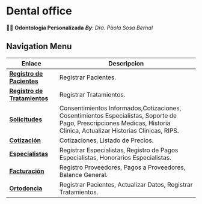 # Dental office
🥼🦷 **Odontologia Personalizada**
_**By**: Dra. Paola Sosa Bernal_
## **Navigation Menu**

| **Enlace**                                                                                                                                                                                                | **Descripcion**                                                                                                                                                 |
|-----------------------------------------------------------------------------------------------------------------------------------------------------------------------------------------------------------|-----------------------------------------------------------------------------------------------------------------------------------------------------------------|
| [**Registro de Pacientes**](https://script.google.com/macros/s/AKfycbxk0pb0Yik5MXPxFnt0n1wd6BlxEmYdgloFRQMfXwLYU2UZuT15DyoLnK1XD1TDb5QiZg/exec)      | Registrar Pacientes.                                                                                                                                             |
| [**Registro de Tratamientos**](https://script.google.com/macros/s/AKfycbzlDpGl15XgD4TctwM3SUE0AghKdXIdbBDgsjHTxndvzCV4VUDXdnF_o2Epw2tjUOz1bw/exec) | Registrar Tratamientos.                                                                                                                                          |
| [**Solicitudes**](https://script.google.com/macros/s/AKfycbyvhusf8FuO9uN8-o1E3kmp9Iov4B9I1gWaXXxLxO3QU8y3qLQ0CI_adykzZNsEWQQuuQ/exec)               | Consentimientos Informados,Cotizaciones, Cosentimientos Especialistas, Soporte de Pago, Prescripciones Medicas, Historia Clinica, Actualizar Historias Clinicas, RIPS. |
| [**Cotización**](https://script.google.com/macros/s/AKfycbyw5QH8DWZWnQXmwXjKrDIhziqZyNtFc9QhLXVYLk13Wm0mWDhlRALCdx6JkZ3M9slh_w/exec)               | Cotizaciones, Listado de Precios.                                                                                                                             |
| [**Especialistas**](https://script.google.com/macros/s/AKfycbwURoCPunBvTQpoEdUKKJwxRDwQkVqs_2be7a9Z0Bg8HGSd3BIwHlQwWq-wAIG3pj4/exec)              | Registrar Especialistas, Registro de Pagos Especialistas, Honorarios Especialistas.                                                                                 |
| [**Facturación**](https://script.google.com/macros/s/AKfycbzGldkejWbv4wWFYW-l4DFKsmn-OVgiLjt19V3ZGZij-jSh1AiS-8jnAECX_wbH5e9S/exec)                    | Registro Proveedores, Pagos a Proveedores, Balance General.                                                                                                  |
| [**Ortodoncia**](https://script.google.com/macros/s/AKfycbyQ4M-_HYrmo7gkvDtXsLyvFDZ3f6B3OkgsyV9bu4HGfJ4o5WI3DbXbt9wMbgZXJu01/exec)                     | Registrar Pacientes, Actualizar Datos, Registrar Tratamientos.                                                                                               |